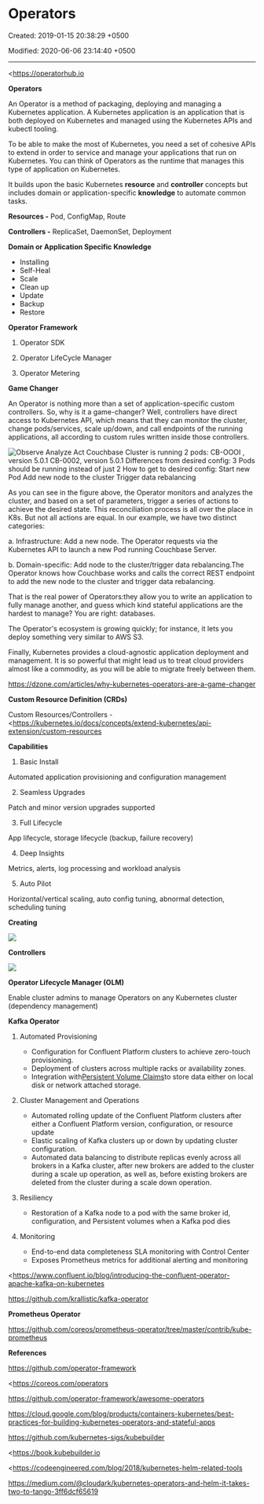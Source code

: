 # Operators

Created: 2019-01-15 20:38:29 +0500

Modified: 2020-06-06 23:14:40 +0500

---

<https://operatorhub.io



**Operators**

An Operator is a method of packaging, deploying and managing a Kubernetes application. A Kubernetes application is an application that is both deployed on Kubernetes and managed using the Kubernetes APIs and kubectl tooling.



To be able to make the most of Kubernetes, you need a set of cohesive APIs to extend in order to service and manage your applications that run on Kubernetes. You can think of Operators as the runtime that manages this type of application on Kubernetes.



It builds upon the basic Kubernetes **resource** and **controller** concepts but includes domain or application-specific **knowledge** to automate common tasks.



**Resources -** Pod, ConfigMap, Route

**Controllers -** ReplicaSet, DaemonSet, Deployment

**Domain or Application Specific Knowledge**
-   Installing
-   Self-Heal
-   Scale
-   Clean up
-   Update
-   Backup
-   Restore



**Operator Framework**

1.  Operator SDK

2.  Operator LifeCycle Manager

3.  Operator Metering



**Game Changer**

An Operator is nothing more than a set of application-specific custom controllers. So, why is it a game-changer? Well, controllers have direct access to Kubernetes API, which means that they can monitor the cluster, change pods/services, scale up/down, and call endpoints of the running applications, all according to custom rules written inside those controllers.



![Observe Analyze Act Couchbase Cluster is running 2 pods: CB-OOOI , version 5.0.1 CB-0002, version 5.0.1 Differences from desired config: 3 Pods should be running instead of just 2 How to get to desired config: Start new Pod Add new node to the cluster Trigger data rebalancing ](../../media/DevOps-Kubernetes-Operators-image1.png)

As you can see in the figure above, the Operator monitors and analyzes the cluster, and based on a set of parameters, trigger a series of actions to achieve the desired state. This reconciliation process is all over the place in K8s. But not all actions are equal. In our example, we have two distinct categories:

a.  Infrastructure: Add a new node. The Operator requests via the Kubernetes API to launch a new Pod running Couchbase Server.

b.  Domain-specific: Add node to the cluster/trigger data rebalancing.The Operator knows how Couchbase works and calls the correct REST endpoint to add the new node to the cluster and trigger data rebalancing.



That is the real power of Operators:they allow you to write an application to fully manage another, and guess which kind stateful applications are the hardest to manage? You are right: databases.



The Operator's ecosystem is growing quickly; for instance, it lets you deploy something very similar to AWS S3.



Finally, Kubernetes provides a cloud-agnostic application deployment and management. It is so powerful that might lead us to treat cloud providers almost like a commodity, as you will be able to migrate freely between them.



<https://dzone.com/articles/why-kubernetes-operators-are-a-game-changer>



**Custom Resource Definition (CRDs)**

Custom Resources/Controllers - <https://kubernetes.io/docs/concepts/extend-kubernetes/api-extension/custom-resources



**Capabilities**

1.  Basic Install

Automated application provisioning and configuration management

2.  Seamless Upgrades

Patch and minor version upgrades supported

3.  Full Lifecycle

App lifecycle, storage lifecycle (backup, failure recovery)

4.  Deep Insights

Metrics, alerts, log processing and workload analysis

5.  Auto Pilot

Horizontal/vertical scaling, auto config tuning, abnormal detection, scheduling tuning



**Creating**

![](../../media/DevOps-Kubernetes-Operators-image2.png)



**Controllers**

![](../../media/DevOps-Kubernetes-Operators-image3.png)



**Operator Lifecycle Manager (OLM)**

Enable cluster admins to manage Operators on any Kubernetes cluster (dependency management)



**Kafka Operator**

1.  Automated Provisioning
    -   Configuration for Confluent Platform clusters to achieve zero-touch provisioning.
    -   Deployment of clusters across multiple racks or availability zones.
    -   Integration with[Persistent Volume Claims](https://kubernetes.io/docs/concepts/storage/persistent-volumes/)to store data either on local disk or network attached storage.

2.  Cluster Management and Operations
    -   Automated rolling update of the Confluent Platform clusters after either a Confluent Platform version, configuration, or resource update
    -   Elastic scaling of Kafka clusters up or down by updating cluster configuration.
    -   Automated data balancing to distribute replicas evenly across all brokers in a Kafka cluster, after new brokers are added to the cluster during a scale up operation, as well as, before existing brokers are deleted from the cluster during a scale down operation.

3.  Resiliency
    -   Restoration of a Kafka node to a pod with the same broker id, configuration, and Persistent volumes when a Kafka pod dies

4.  Monitoring
    -   End-to-end data completeness SLA monitoring with Control Center
    -   Exposes Prometheus metrics for additional alerting and monitoring



<https://www.confluent.io/blog/introducing-the-confluent-operator-apache-kafka-on-kubernetes

<https://github.com/krallistic/kafka-operator>



**Prometheus Operator**

<https://github.com/coreos/prometheus-operator/tree/master/contrib/kube-prometheus>



**References**

<https://github.com/operator-framework>

<https://coreos.com/operators

<https://github.com/operator-framework/awesome-operators>

<https://cloud.google.com/blog/products/containers-kubernetes/best-practices-for-building-kubernetes-operators-and-stateful-apps>

<https://github.com/kubernetes-sigs/kubebuilder>

<https://book.kubebuilder.io

<https://codeengineered.com/blog/2018/kubernetes-helm-related-tools

<https://medium.com/@cloudark/kubernetes-operators-and-helm-it-takes-two-to-tango-3ff6dcf65619>



